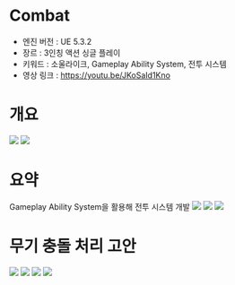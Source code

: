 # Combat
- 엔진 버전 : UE 5.3.2
- 장르 : 3인칭 액션 싱글 플레이
- 키워드 : 소울라이크, Gameplay Ability System, 전투 시스템
- 영상 링크 : https://youtu.be/JKoSaId1Kno  

# 개요
<img src="https://github.com/olddrone/Combat/assets/45356392/85bcdb8d-ba33-4ced-b419-ea12bf58477d"/>
<img src="https://github.com/olddrone/Combat/assets/45356392/1e8106af-12a9-42b6-9600-df95199792d9"/>

# 요약
Gameplay Ability System을 활용해 전투 시스템 개발
<img src="https://github.com/olddrone/Combat/assets/45356392/22e0efe6-3d17-4033-b647-79ca56c72579"/>
<img src="https://github.com/olddrone/Combat/assets/45356392/2ea32eb5-891c-4686-96b7-a265a9536621"/>
<img src="https://github.com/olddrone/Combat/assets/45356392/723561ae-1fa8-4bcb-a537-a27edd646d54"/>

# 무기 충돌 처리 고안
<img src="https://github.com/olddrone/Combat/assets/45356392/7c3979e1-f181-454e-b7f1-2bbf85d7098e"/>
<img src="https://github.com/olddrone/Combat/assets/45356392/b293ddc5-905f-4bc9-aeec-1c9640738e76"/>
<img src="https://github.com/olddrone/Combat/assets/45356392/0eb26306-9f18-4278-b0f0-2cd936fc8e57"/>
<img src="https://github.com/olddrone/Combat/assets/45356392/d67ce496-2a67-4fc5-b93f-ed08d06e042d"/>
